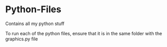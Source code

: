 # Python-Files
Contains all my python stuff

To run each of the python files, ensure that it is in the same folder with the graphics.py file

